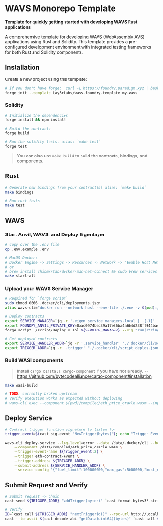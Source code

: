 # WAVS Monorepo Template

<!-- ![Rust](https://github.com/gakonst/foundry-rust-template/workflows/Rust/badge.svg)
![Solidity](https://github.com/gakonst/foundry-rust-template/workflows/Solidity/badge.svg)
[![Telegram Chat][tg-badge]][tg-url]

[tg-badge]:
  https://img.shields.io/endpoint?color=neon&style=flat-square&url=https%3A%2F%2Ftg.sumanjay.workers.dev%2Ffoundry_rs
[tg-url]: https://t.me/foundry_rs -->

**Template for quickly getting started with developing WAVS Rust applications**

A comprehensive template for developing WAVS (WebAssembly AVS) applications using Rust and Solidity. This template provides a pre-configured development environment with integrated testing frameworks for both Rust and Solidity components.

## Installation

Create a new project using this template:

```bash
# If you don't have forge: `curl -L https://foundry.paradigm.xyz | bash`
forge init --template Lay3rLabs/wavs-foundry-template my-wavs
```

### Solidity

```bash
# Initialize the dependencies
forge install && npm install

# Build the contracts
forge build

# Run the solidity tests. alias: `make test`
forge test
```

> You can also use `make build` to build the contracts, bindings, and components.

## Rust

```bash
# Generate new bindings from your contract(s) alias: `make build`
make bindings

# Run rust tests
make test
```

## WAVS

### Start Anvil, WAVS, and Deploy Eigenlayer

```bash
# copy over the .env file
cp .env.example .env

# MacOS Docker:
# Docker Engine -> Settings -> Resources -> Network -> 'Enable Host Networking'
# or
# brew install chipmk/tap/docker-mac-net-connect && sudo brew services start chipmk/tap/docker-mac-net-connect
make start-all
```

### Upload your WAVS Service Manager

```bash
# Required for `forge script`
sudo chmod 0666 .docker/cli/deployments.json
alias wavs-cli="docker run --network host --env-file ./.env -v $(pwd):/data ghcr.io/lay3rlabs/wavs:0.3.0-alpha5 wavs-cli"

# Deploy contracts
export SERVICE_MANAGER=`jq -r '.eigen_service_managers.local | .[-1]' .docker/cli/deployments.json`
export FOUNDRY_ANVIL_PRIVATE_KEY=0xac0974bec39a17e36ba4a6b4d238ff944bacb478cbed5efcae784d7bf4f2ff80
forge script ./script/Deploy.s.sol ${SERVICE_MANAGER} --sig "run(string)" --rpc-url http://localhost:8545 --broadcast

# Get deployed contracts
export SERVICE_HANDLER_ADDR=`jq -r '.service_handler' "./.docker/cli/script_deploy.json"`
export TRIGGER_ADDR=`jq -r '.trigger' "./.docker/cli/script_deploy.json"`
```

### Build WASI components

> Install `cargo binstall cargo-component` if you have not already. -- https://github.com/bytecodealliance/cargo-component#installation

```bash
make wasi-build

# TODO: currently broken upstream
# Verify execution works as expected without deploying
# wavs-cli exec --component $(pwd)/compiled/eth_price_oracle.wasm --input `cast format-bytes32-string 1`
```

## Deploy Service

```bash
# Contract trigger function signature to listen for
trigger_event=$(cast sig-event "NewTrigger(bytes)"); echo "Trigger Event: $trigger_event"

wavs-cli deploy-service --log-level=error --data /data/.docker/cli --home /data \
    --component /data/compiled/eth_price_oracle.wasm \
    --trigger-event-name ${trigger_event:2} \
    --trigger eth-contract-event \
    --trigger-address ${TRIGGER_ADDR} \
    --submit-address ${SERVICE_HANDLER_ADDR} \
    --service-config '{"fuel_limit":100000000,"max_gas":5000000,"host_envs":[],"kv":[],"workflow_id":"default","component_id":"default"}'
```

## Submit Request and Verify

```bash
# Submit request -> chain
cast send ${TRIGGER_ADDR} "addTrigger(bytes)" `cast format-bytes32-string 1` --rpc-url http://localhost:8545 --private-key $FOUNDRY_ANVIL_PRIVATE_KEY

# Verify
ID=`cast call ${TRIGGER_ADDR} "nextTriggerId()" --rpc-url http://localhost:8545`; echo "ID: $ID"
cast --to-ascii $(cast decode-abi "getData(uint64)(bytes)" `cast call ${SERVICE_HANDLER_ADDR} "getData(uint64)" $ID`)
```
